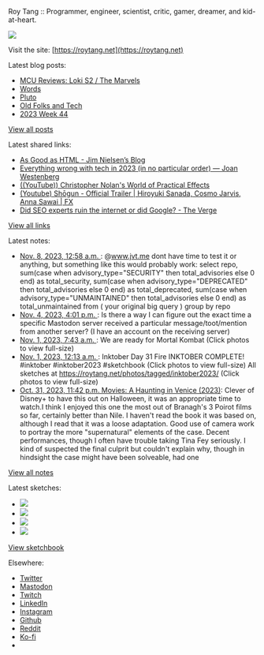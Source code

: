 Roy Tang :: Programmer, engineer, scientist, critic, gamer, dreamer, and kid-at-heart.

![](https://roytang.net/static/img/profile.jpg)

Visit the site: [https://roytang.net](https://roytang.net)

Latest blog posts:

- [MCU Reviews: Loki S2 / The Marvels](https://roytang.net/2023/11/loki-s2-marvels/)
- [Words](https://roytang.net/2023/11/words/)
- [Pluto](https://roytang.net/2023/11/pluto/)
- [Old Folks and Tech](https://roytang.net/2023/11/old-folks-and-tech/)
- [2023 Week 44](https://roytang.net/2023/11/2023-week-44/)

[View all posts](https://roytang.net/blog)

Latest shared links:

- [As Good as HTML - Jim Nielsen’s Blog](https://roytang.net/2023/11/49a4d6621ff9748a8486871cf5782543/)
- [Everything wrong with tech in 2023 (in no particular order) — Joan Westenberg](https://roytang.net/2023/11/9ef27e70cc56a082826a53bc270bd3cc/)
- [((YouTube)) Christopher Nolan&#x27;s World of Practical Effects](https://roytang.net/2023/11/b8415a243ae3f358b0a6e930db9023ef/)
- [(Youtube) Shōgun - Official Trailer | Hiroyuki Sanada, Cosmo Jarvis, Anna Sawai | FX](https://roytang.net/2023/11/f0576fcbe38850ab8cdbe3a598dfc7bb/)
- [Did SEO experts ruin the internet or did Google? - The Verge](https://roytang.net/2023/11/f95dda4e8b27f6d4374e930f07a632ab/)

[View all links](https://roytang.net/links)

Latest notes:

- [Nov. 8, 2023, 12:58 a.m. ](https://roytang.net/2023/11/111370326820183406/): @www.jvt.me dont have time to test it or anything, but something like this would probably work: select repo, sum(case when advisory_type=&quot;SECURITY&quot; then total_advisories else 0 end) as total_security, sum(case when advisory_type=&quot;DEPRECATED&quot; then total_advisories else 0 end) as total_deprecated, sum(case when advisory_type=&quot;UNMAINTAINED&quot; then total_advisories else 0 end) as total_unmaintained from ( your original big query ) group by repo
- [Nov. 4, 2023, 4:01 p.m. ](https://roytang.net/2023/11/111351226290526313/): Is there a way I can figure out the exact time a specific Mastodon server received a particular message/toot/mention from another server? (I have an account on the receiving server)
- [Nov. 1, 2023, 7:43 a.m. ](https://roytang.net/2023/11/111332281464991970/): We are ready for Mortal Kombat (Click photos to view full-size)
- [Nov. 1, 2023, 12:13 a.m. ](https://roytang.net/2023/11/111330514005305058/): Inktober Day 31 Fire INKTOBER COMPLETE! #inktober #inktober2023 #sketchbook (Click photos to view full-size) All sketches at https://roytang.net/photos/tagged/inktober2023/ (Click photos to view full-size)
- [Oct. 31, 2023, 11:42 p.m. Movies: A Haunting in Venice (2023)](https://roytang.net/2023/10/a-haunting-in-venice-2023/): Clever of Disney+ to have this out on Halloween, it was an appropriate time to watch.I think I enjoyed this one the most out of Branagh&#x27;s 3 Poirot films so far, certainly better than Nile. I haven&#x27;t read the book it was based on, although I read that it was a loose adaptation. Good use of camera work to portray the more &quot;supernatural&quot; elements of the case. Decent performances, though I often have trouble taking Tina Fey seriously. I kind of suspected the final culprit but couldn&#x27;t explain why, though in hindsight the case might have been solveable, had one

[View all notes](https://roytang.net/notes)

Latest sketches:


- ![](https://roytang.net/media/cache/c3/52/c3524701d7d18fa2b6b280d4437c7ba1.jpg)
- ![](https://roytang.net/media/cache/b8/6e/b86e3f7c5db451a5bf40260cdf52e2c0.jpg)
- ![](https://roytang.net/media/cache/09/11/09119bc377da2a1bf7e9d18251a6b7a6.jpg)
- ![](https://roytang.net/media/cache/3c/7d/3c7d410c1cd355b7897272dd51e3b61a.jpg)

[View sketchbook](https://roytang.net/albums/sketchbook)


Elsewhere:

- [Twitter](https://twitter.com/roytang)
- [Mastodon](https://indieweb.social/@roytang)
- [Twitch](https://twitch.tv/twitchyroy)
- [LinkedIn](https://www.linkedin.com/in/roytang)
- [Instagram](https://instagram.com/roytang0400)
- [Github](https://github.com/roytang)
- [Reddit](https://reddit.com/u/hungryroy)
- [Ko-fi](https://ko-fi.com/roytang)
- [](mailto:hello@roytang.net)